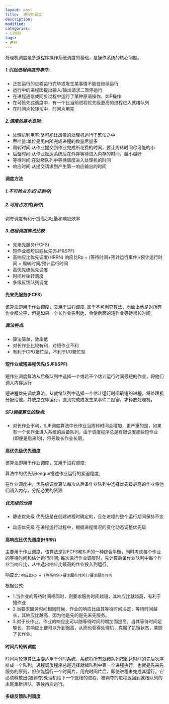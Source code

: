 ```yaml
---
layout: post
title:  进程的调度
description: 
modified: 
categories: 
- LINUX
tags:
- 进程
---
```


处理机调度是多道程序操作系统调度的基础，是操作系统的核心问题。

##### 1.引起进程调度的事件:
* 正在运行的进程运行完毕或发生某事情不能在继续运行
* 运行中的进程因提出输入/输出请求二暂停运行
* 在进程通信或同步过程中运行了某种原语操作，如P操作
* 在可抢先式调度中，有一个比当前进程优先级更高的进程进入就绪队列
* 在时间片轮转法中，时间片用完

##### 2.调度的基本准则:
* 处理机利用率:尽可能让昂贵的处理机运行于繁忙之中
* 吞吐量:单位是见内所完成进程的数量尽量多
* 周转时间:从作业提交到作业完成所花费的时间，要让周转时间尽可能的小
* 后备时间:从作业抵达系统后在外存等待进入内存的时间，越小越好
* 等待时间:在就绪队列中等待调度进入处理机的时间
* 响应时间:从提交请求到产生第一响应输出的时间


#### 调度方法
##### 1.不可抢占方式(非剥夺)
##### 2.可抢占方式(剥夺)
剥夺调度有利于提高吞吐量和响应效率

##### 3.进程调度算法比较
* 先来先服务(FCFS)
* 短作业或短进程优先(SJF&SPF)
* 高响应比优先调度(HRRN)
	响应比Rp = (等待时间+预计运行事件)/预计运行时间 = 周转时间/预计运行时间
* 高优先级优先调度
* 时间片轮转调度
* 多级反馈队列调度




#### 先来先服务(FCFS)
该算法即用于作业调度，又用于进程调度,
属于不可剥夺算法，表面上他是对所有作业都公平，但是如果一个长作业先到达，会使后面的短作业等待很长时间;

##### 算法特点:
* 算法简单，效率低
* 对长作业比较有利，对短作业不利
* 有利于CPU繁忙型，不利于I/O繁忙型

#### 短作业或短进程优先(SJF&SPF)
短作业调度算法从后备队列中选择一个或若干个估计运行时间最短的作业，将他们调入内存运行

短进程优先调度算法，从就绪队列中选择一个估计运行时间最短的进程，将处理机分配给他，并使之立即运行，直到完成或发生某事件二阻塞，才释放处理机。

##### SFJ调度算法的缺点:
* 对长作业不利，SJF调度算法中长作业当周转时间会增加，更严重的是，如果有一个长作业进入系统的后备队列，由于调度程序总是有限调度那些短作业(即便是后来的)，将导致长作业长期，

#### 高优先级优先调度
该算法即用于作业调度，又用于进程调度;

算法中的优先级longue描述作业运行的紧迫程度;

在作业调度中，优先级调度算法每次从后备作业队列中选择优先级最高的作业将他们调入内存，分配必要的资源

##### 优先级的分类
* 静态优先级
优先级是在创建进程时确定的，且在进程的整个运行期间保持不变

* 动态优先级
在进程运行过程中，根据进程情况的变化动态调整优先级

#### 高响应比优先调度(HRRN)
主要用于作业调度，该算法是对FCFS和SJF的一种综合平衡，同时考虑每个作业的等待时间和估计运行时间;
每次进行作业调度时，先计算后备作业队列中每个作业当响应比，从中选出响应比最高的作业投入到运行。

响应比:
	`响应比Rp = (等待时间+要求服务时间)/要求服务时间`

根据公式:

* 1.当作业的等待时间相同时，则要求服务时间越短，其响应比就越高，有利于短作业
* 2.当要求服务时间相同时候，作业的响应比由其等待时间决定，等待时间越长，其响应比越高，因为他是先的是先来先服务。
* 3.对于长作业，作业的响应比可以随等待时间的增加而提高，当其等待时间足够长，其响应比便可以升到很高，从而也获得处理机，克服了饥饿状态，兼顾了长作业。


#### 时间片轮转调度
时间片轮转算法主要适用于分时系统，系统将所有就绪队列按到达时间的先后次序排成一个队列，进程调度程序总是选择就绪队列中第一个进程执行，也就是先来先服务的原则，但仅能运行一个时间片，用完时间片后，即使进程未完成其运行，它必须释放出(被剥夺)处理机给下一个就绪的进程，被剥夺的进程返回到就绪队列的末尾重新排队，等候再次运行。



#### 多级反馈队列调度
























